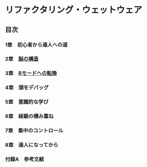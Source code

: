 # リファクタリング・ウェットウェア

## 目次
### 1章　初心者から達人への道
### 2章　[脳の構造](02/)
### 3章　[Rモードへの転換](03/)
### 4章　頭をデバッグ
### 5章　意識的な学び
### 6章　経験の積み重ね
### 7章　集中のコントロール
### 8章　達人になってから
### 付録A　参考文献

